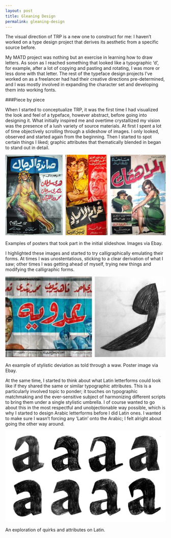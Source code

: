 ```yaml
---
layout: post
title: Gleaning Design
permalink: gleaning-design
---
```


<p class="intro">
The visual direction of  TRP is a new one to construct for me: I haven’t worked on a type design project that derives its aesthetic from a specific source before. </p>

My MATD project was nothing but an exercise in learning how to draw letters. As soon as I reached something that looked like a typographic ‘d’, for example, after a lot of copying and pasting and rotating, I was more or less done with that letter. The rest of the typeface design projects I’ve worked on as a freelancer had had their creative directions pre-determined, and I was mostly involved in expanding the character set and developing them into working fonts.

<!--more-->

###Piece by piece

When I started to conceptualize TRP, it was the first time I had visualized the look and feel of a typeface, however abstract, before going into designing it. What initially inspired me and overtime crystallized my vision was the presence of a lush variety of source materials. At first I spent a lot of time objectively scrolling through a slideshow of images. I only looked, observed and started again from the beginning. Then I started to spot certain things I liked; graphic attributes that thematically blended in began to stand out in detail. 

![Posters](/public/Posters.jpg) 

<p class="caption">
Examples of posters that took part in the initial slideshow. Images via Ebay.
</p>

I highlighted these images and started to try calligraphically emulating their forms. At times I was unostentatious, sticking to a clear derivation of what I saw; other times I was getting ahead of myself, trying new things and modifying the calligraphic forms.

![Waws](/public/Waws.jpg) 

<p class="caption">
An example of stylistic deviation as told through a waw. Poster image via Ebay.
</p>

At the same time, I started to think about what Latin letterforms could look like if they shared the same or similar typographic attributes. This is a particularly involved topic to ponder; it touches on typographic matchmaking and the ever-sensitive subject of harmonizing different scripts to bring them under a single stylistic umbrella. I of course wanted to go about this in the most respectful and unobjectionable way possible, which is why I started to design Arabic letterforms before I did Latin ones. I wanted to make sure I wasn’t forcing any ‘Latin’ onto the Arabic; I felt alright about going the other way around. 

![As](/public/As.jpg) 

<p class="caption">
An exploration of quirks and attributes on Latin.
</p>

